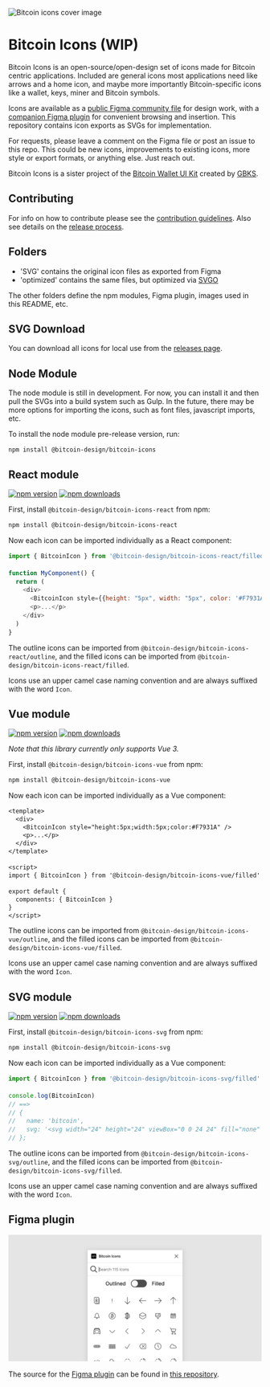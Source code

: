 ![Bitcoin icons cover image](img/Cover.png)

# Bitcoin Icons (WIP)

Bitcoin Icons is an open-source/open-design set of icons made for Bitcoin centric applications. Included are general icons most applications need like arrows and a home icon, and maybe more importantly Bitcoin-specific icons like a wallet, keys, miner and Bitcoin symbols.

Icons are available as a [public Figma community file](https://www.figma.com/community/file/948545404023677970/Bitcoin-icon-set) for design work, with a [companion Figma plugin](https://www.figma.com/community/plugin/1087677534293009133/Bitcoin-Icons) for convenient browsing and insertion. This repository contains icon exports as SVGs for implementation.

For requests, please leave a comment on the Figma file or post an issue to this repo. This could be new icons, improvements to existing icons, more style or export formats, or anything else. Just reach out.

Bitcoin Icons is a sister project of the [Bitcoin Wallet UI Kit](https://www.figma.com/file/VB3GQdAnhl8yta44DY3PSV/Bitcoin-Wallet-UI-Kit) created by [GBKS](https://github.com/GBKS).

## Contributing

For info on how to contribute please see the [contribution guidelines](CONTRIBUTING.md). Also see details on the [release process](RELEASES.md).

## Folders

- 'SVG' contains the original icon files as exported from Figma
- 'optimized' contains the same files, but optimized via [SVGO](https://github.com/svg/svgo)

The other folders define the npm modules, Figma plugin, images used in this README, etc.

## SVG Download

You can download all icons for local use from the [releases page](https://github.com/BitcoinDesign/Bitcoin-Icons/releases). 

## Node Module

The node module is still in development. For now, you can install it and then pull
the SVGs into a build system such as Gulp. In the future, there may be more options
for importing the icons, such as font files, javascript imports, etc.

To install the node module pre-release version, run:

```
npm install @bitcoin-design/bitcoin-icons
```

## React module

[![npm version](https://img.shields.io/npm/v/@bitcoin-design/bitcoin-icons-react.svg?style=flat-square)](https://www.npmjs.com/package/@bitcoin-design/bitcoin-icons-react)
[![npm downloads](https://img.shields.io/npm/dm/@bitcoin-design/bitcoin-icons-react.svg?style=flat-square)](https://www.npmjs.com/package/@bitcoin-design/bitcoin-icons-react)

First, install `@bitcoin-design/bitcoin-icons-react` from npm:

```sh
npm install @bitcoin-design/bitcoin-icons-react
```

Now each icon can be imported individually as a React component:

```js
import { BitcoinIcon } from '@bitcoin-design/bitcoin-icons-react/filled'

function MyComponent() {
  return (
    <div>
      <BitcoinIcon style={{height: "5px", width: "5px", color: '#F7931A' }} />
      <p>...</p>
    </div>
  )
}
```

The outline icons can be imported from `@bitcoin-design/bitcoin-icons-react/outline`, and the filled icons can be imported from `@bitcoin-design/bitcoin-icons-react/filled`.

Icons use an upper camel case naming convention and are always suffixed with the word `Icon`.


## Vue module

[![npm version](https://img.shields.io/npm/v/@bitcoin-design/bitcoin-icons-vue.svg?style=flat-square)](https://www.npmjs.com/package/@bitcoin-design/bitcoin-icons-vue)
[![npm downloads](https://img.shields.io/npm/dm/@bitcoin-design/bitcoin-icons-vue.svg?style=flat-square)](https://www.npmjs.com/package/@bitcoin-design/bitcoin-icons-vue)

*Note that this library currently only supports Vue 3.*

First, install `@bitcoin-design/bitcoin-icons-vue` from npm:

```sh
npm install @bitcoin-design/bitcoin-icons-vue
```

Now each icon can be imported individually as a Vue component:

```vue
<template>
  <div>
    <BitcoinIcon style="height:5px;width:5px;color:#F7931A" />
    <p>...</p>
  </div>
</template>

<script>
import { BitcoinIcon } from '@bitcoin-design/bitcoin-icons-vue/filled'

export default {
  components: { BitcoinIcon }
}
</script>
```

The outline icons can be imported from `@bitcoin-design/bitcoin-icons-vue/outline`, and the filled icons can be imported from `@bitcoin-design/bitcoin-icons-vue/filled`.

Icons use an upper camel case naming convention and are always suffixed with the word `Icon`.


## SVG module

[![npm version](https://img.shields.io/npm/v/@bitcoin-design/bitcoin-icons-svg.svg?style=flat-square)](https://www.npmjs.com/package/@bitcoin-design/bitcoin-icons-svg)
[![npm downloads](https://img.shields.io/npm/dm/@bitcoin-design/bitcoin-icons-svg.svg?style=flat-square)](https://www.npmjs.com/package/@bitcoin-design/bitcoin-icons-svg)

First, install `@bitcoin-design/bitcoin-icons-svg` from npm:

```sh
npm install @bitcoin-design/bitcoin-icons-svg
```

Now each icon can be imported individually as a Vue component:

```js
import { BitcoinIcon } from '@bitcoin-design/bitcoin-icons-svg/filled'

console.log(BitcoinIcon)
// ==>
// {
//   name: 'bitcoin',
//   svg: '<svg width="24" height="24" viewBox="0 0 24 24" fill="none" xmlns="http://www.w3.org/2000/svg">...</svg>'
// };
```

The outline icons can be imported from `@bitcoin-design/bitcoin-icons-svg/outline`, and the filled icons can be imported from `@bitcoin-design/bitcoin-icons-svg/filled`.

Icons use an upper camel case naming convention and are always suffixed with the word `Icon`.


## Figma plugin

![Bitcoin icons Figma plugin](img/Plugin.png)

The source for the [Figma plugin](https://www.figma.com/community/plugin/1087677534293009133/Bitcoin-Icons) can be found in [this repository](https://github.com/GBKS/figma-bitcoin-icons).